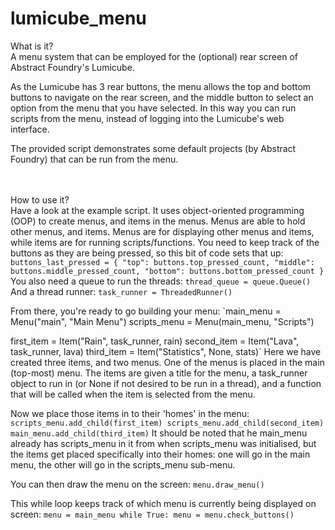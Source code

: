 # lumicube_menu

What is it?<br>
A menu system that can be employed for the (optional) rear screen of Abstract Foundry's Lumicube.

As the Lumicube has 3 rear buttons, the menu allows the top and bottom buttons to navigate on the rear screen, and the middle button to select an option from the menu that you have selected. In this way you can run scripts from the menu, instead of logging into the Lumicube's web interface.

The provided script demonstrates some default projects (by Abstract Foundry) that can be run from the menu.  

<br><br>
How to use it?<br>
Have a look at the example script.  It uses object-oriented programming (OOP) to create menus, and items in the menus.  Menus are able to hold other menus, and items. Menus are for displaying other menus and items, while items are for running scripts/functions.
You need to keep track of the buttons as they are being pressed, so this bit of code sets that up:
`buttons_last_pressed = {
	"top": buttons.top_pressed_count,
	"middle": buttons.middle_pressed_count,
	"bottom": buttons.bottom_pressed_count
}`
You also need a queue to run the threads:
`thread_queue = queue.Queue()`
And a thread runner:
`task_runner = ThreadedRunner()`

From there, you're ready to go building your menu:
`main_menu = Menu("main", "Main Menu")
scripts_menu = Menu(main_menu, "Scripts")

first_item = Item("Rain", task_runner, rain)
second_item = Item("Lava", task_runner, lava)
third_item = Item("Statistics", None, stats)`
Here we have created three items, and two menus. One of the menus is placed in the main (top-most) menu.
The items are given a title for the menu, a task_runner object to run in (or None if not desired to be run in a thread), and a function that will be called when the item is selected from the menu.

Now we place those items in to their 'homes' in the menu:
`scripts_menu.add_child(first_item)
scripts_menu.add_child(second_item)
main_menu.add_child(third_item)`
It should be noted that he main_menu already has scripts_menu in it from when scripts_menu was initialised, but the items get placed specifically into their homes: one will go in the main menu, the other will go in the scripts_menu sub-menu.

You can then draw the menu on the screen:
`menu.draw_menu()`

This while loop keeps track of which menu is currently being displayed on screen:
`menu = main_menu
while True:
	menu = menu.check_buttons()`
